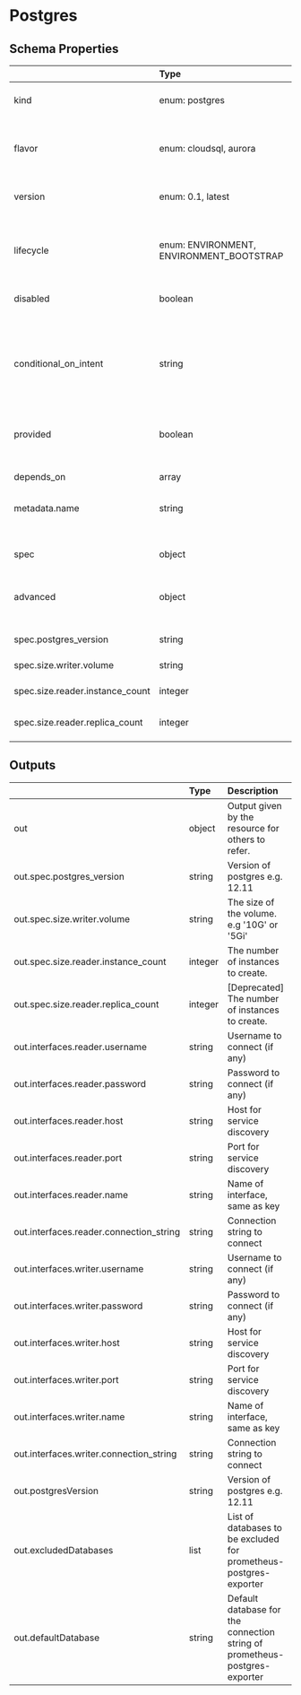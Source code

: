 # Postgres

## Schema Properties

|                                 | Type                                     | Description                                                                                                                                                                    | Required   |
|:--------------------------------|:-----------------------------------------|:-------------------------------------------------------------------------------------------------------------------------------------------------------------------------------|:-----------|
| kind                            | enum: postgres                           | Describes the type of resource. e.g. cloudsql or aurora                                                                                                                        | Yes        |
| flavor                          | enum: cloudsql, aurora                   | Implementation selector for the Postgres resource. e.g. for a resource type cloudsql or aurora.                                                                                | Yes        |
| version                         | enum: 0.1, latest                        | This field can be used to pin to a particular version                                                                                                                          | Yes        |
| lifecycle                       | enum: ENVIRONMENT, ENVIRONMENT_BOOTSTRAP | This field describes the phase in which the resource has to be invoked (`ENVIRONMENT` or `ENVIRONMENT_BOOTSTRAP`)                                                              | No         |
| disabled                        | boolean                                  | Flag to disable the resource                                                                                                                                                   | No         |
| conditional_on_intent           | string                                   | Flag to enable the resource based on intent availability. eg mysql if mysql dashboard is required to be deployed. Note: Need to have the instance running beforehand to avail. | No         |
| provided                        | boolean                                  | Flag to tell if the resource should not be provisioned by facets                                                                                                               | No         |
| depends_on                      | array                                    | Dependencies on other resources. e.g. application x may depend on y                                                                                                            | No         |
| metadata.name                   | string                                   | Name of the resource                                                                                                                                                           | No         |
|                                 |                                          |     - if not specified, fallback is the `filename`                                                                                                                             |            |
| spec                            | object                                   | Specification as per resource types schema                                                                                                                                     | Yes        |
| advanced                        | object                                   | Advanced values to be used by different flavours of postgres between Cloudsql or Aurora                                                                                        | No         |
| spec.postgres_version           | string                                   | Version of postgres e.g. 12.11                                                                                                                                                 | No         |
| spec.size.writer.volume         | string                                   | The size of the volume. e.g '10G' or '5Gi'                                                                                                                                     | No         |
| spec.size.reader.instance_count | integer                                  | The number of instances to create.                                                                                                                                             | No         |
| spec.size.reader.replica_count  | integer                                  | [Deprecated] The number of instances to create.                                                                                                                                | No         |

## Outputs

|                                         | Type    | Description                                                                | Required   | Referencing                                                       |
|:----------------------------------------|:--------|:---------------------------------------------------------------------------|:-----------|:------------------------------------------------------------------|
| out                                     | object  | Output given by the resource for others to refer.                          | No         | ${postgres.RESOURCE_NAME.out}                                     |
| out.spec.postgres_version               | string  | Version of postgres e.g. 12.11                                             | No         | ${postgres.RESOURCE_NAME.out.spec.postgres_version}               |
| out.spec.size.writer.volume             | string  | The size of the volume. e.g '10G' or '5Gi'                                 | No         | ${postgres.RESOURCE_NAME.out.spec.size.writer.volume}             |
| out.spec.size.reader.instance_count     | integer | The number of instances to create.                                         | No         | ${postgres.RESOURCE_NAME.out.spec.size.reader.instance_count}     |
| out.spec.size.reader.replica_count      | integer | [Deprecated] The number of instances to create.                            | No         | ${postgres.RESOURCE_NAME.out.spec.size.reader.replica_count}      |
| out.interfaces.reader.username          | string  | Username to connect (if any)                                               | No         | ${postgres.RESOURCE_NAME.out.interfaces.reader.username}          |
| out.interfaces.reader.password          | string  | Password to connect (if any)                                               | No         | ${postgres.RESOURCE_NAME.out.interfaces.reader.password}          |
| out.interfaces.reader.host              | string  | Host for service discovery                                                 | No         | ${postgres.RESOURCE_NAME.out.interfaces.reader.host}              |
| out.interfaces.reader.port              | string  | Port for service discovery                                                 | No         | ${postgres.RESOURCE_NAME.out.interfaces.reader.port}              |
| out.interfaces.reader.name              | string  | Name of interface, same as key                                             | No         | ${postgres.RESOURCE_NAME.out.interfaces.reader.name}              |
| out.interfaces.reader.connection_string | string  | Connection string to connect                                               | No         | ${postgres.RESOURCE_NAME.out.interfaces.reader.connection_string} |
| out.interfaces.writer.username          | string  | Username to connect (if any)                                               | No         | ${postgres.RESOURCE_NAME.out.interfaces.writer.username}          |
| out.interfaces.writer.password          | string  | Password to connect (if any)                                               | No         | ${postgres.RESOURCE_NAME.out.interfaces.writer.password}          |
| out.interfaces.writer.host              | string  | Host for service discovery                                                 | No         | ${postgres.RESOURCE_NAME.out.interfaces.writer.host}              |
| out.interfaces.writer.port              | string  | Port for service discovery                                                 | No         | ${postgres.RESOURCE_NAME.out.interfaces.writer.port}              |
| out.interfaces.writer.name              | string  | Name of interface, same as key                                             | No         | ${postgres.RESOURCE_NAME.out.interfaces.writer.name}              |
| out.interfaces.writer.connection_string | string  | Connection string to connect                                               | No         | ${postgres.RESOURCE_NAME.out.interfaces.writer.connection_string} |
| out.postgresVersion                     | string  | Version of postgres e.g. 12.11                                             | No         | ${postgres.RESOURCE_NAME.out.postgresVersion}                     |
| out.excludedDatabases                   | list    | List of databases to be excluded for prometheus-postgres-exporter          | No         | ${postgres.RESOURCE_NAME.out.excludedDatabases}                   |
| out.defaultDatabase                     | string  | Default database for the connection string of prometheus-postgres-exporter | No         | ${postgres.RESOURCE_NAME.out.defaultDatabase}                     |

